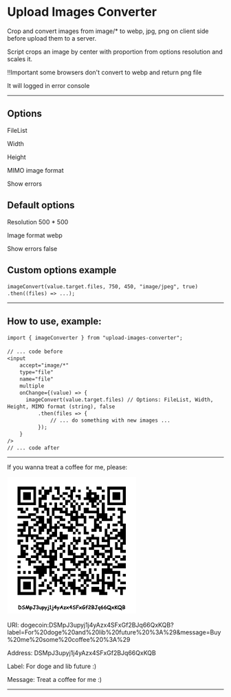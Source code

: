 <h1>Upload Images Converter</h1>

<p>Crop and convert images from image/* to webp, jpg, png on client side before upload them to a server.</p>
<p>Script crops an image by center with proportion from options resolution and scales it.</p>
<p>!!Important some browsers don't convert to webp and return png file</p>
<p>It will logged in error console</p>

---

## Options

<div>
    <p>FileList</p>
    <p>Width</p>
    <p>Height</p>
    <p>MIMO image format</p>
    <p>Show errors</p>
</div>

## Default options

<div>
    <p>Resolution 500 * 500</p>
    <p>Image format webp</p>
    <p>Show errors false</p>
</div>

## Custom options example

```
imageConvert(value.target.files, 750, 450, "image/jpeg", true)
.then((files) => ...);
```

---

## How to use, example:

```
import { imageConverter } from "upload-images-converter";

// ... code before
<input
    accept="image/*"
    type="file"
    name="file"
    multiple
    onChange={(value) => {
      imageConvert(value.target.files) // Options: FileList, Width, Height, MIMO format (string), false
          .then(files => {
              // ... do something with new images ...
          });
    }
/>
// ... code after
```

---

<p>If you wanna treat a coffee for me, please:</p>

![alt text](https://github.com/Diman1988/upload-images-converter/blob/main/doge.png?raw=true)

<p>URI: dogecoin:DSMpJ3upyj1j4yAzx4SFxGf2BJq66QxKQB?label=For%20doge%20and%20lib%20future%20%3A%29&message=Buy%20me%20some%20coffee%20%3A%29</p>
<p>Address: DSMpJ3upyj1j4yAzx4SFxGf2BJq66QxKQB</p>
<p>Label: For doge and lib future :)</p>
<p>Message: Treat a coffee for me :)</p>


---